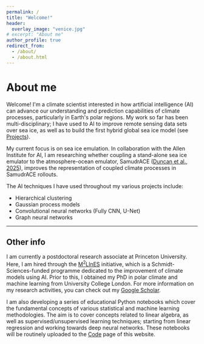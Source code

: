 ```yaml
---
permalink: /
title: "Welcome!"
header:
  overlay_image: "venice.jpg"
# excerpt: "About me"
author_profile: true
redirect_from:
  - /about/
  - /about.html
---
```


About me
======
Welcome! I'm a climate scientist interested in how artificial intelligence (AI) can advance our understanding and prediction capabilities of climate processes, particularly in Earth's polar regions. My work so far has been multi-disciplinary; I have used to AI to improve remote sensing data sets over sea ice, as well as to build the first hybrid global sea ice model (see [Projects](https://william-gregory.github.io/projects/)).

My current focus is on sea ice emulation. In collaboration with the Allen Institute for AI, I am researching whether coupling a stand-alone sea ice emulator to the atmosphere-ocean emulator, SamudrACE ([Duncan et al., 2025](https://doi.org/10.48550/arXiv.2509.12490)), improves the representation of coupled climate processes in SamudrACE rollouts.

The AI techniques I have used throughout my various projects include:
- Hierarchical clustering
- Gaussian process models
- Convolutional neural networks (Fully CNN, U-Net)
- Graph neural networks

*****

## Other info

I am currently a postdoctoral research associate at Princeton University. Here, I am hired through the [M$^2$LInES](https://m2lines.github.io) initiative, which is a Schmidt-Sciences-funded programme dedicated to the improvement of climate models using AI. Prior to this, I obtained my PhD in polar climate and machine learning from University College London. For more information on my research activities, you can check out my [Google Scholar](https://scholar.google.com/citations?user=zgcx9eQAAAAJ&hl=en&oi=sra).

I am also developing a series of educational Python notebooks which cover the fundamental concepts of various statistical and machine learning methodologies. The aim is to cover concepts related to linear algebra, as well as supervised/unsupervised learning techniques; starting from linear regression and working towards deep neural networks. These notebooks will be routinely uploaded to the [Code](code) page of this website.

